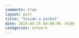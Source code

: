 ```yaml
---
comments: true
layout: post
title: "Inside a packet"
date: 2018-04-25 09:00:00 -0100
categories: network
---
```

